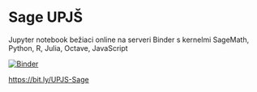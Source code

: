 # Sage UPJŠ
Jupyter notebook bežiaci online na serveri Binder s kernelmi SageMath, Python, R, Julia, Octave, JavaScript

[![Binder](https://mybinder.org/badge_logo.svg)](https://mybinder.org/v2/gh/hancjozef/Sage-UPJS/HEAD?urlpath=tree/Workspace)

https://bit.ly/UPJS-Sage
